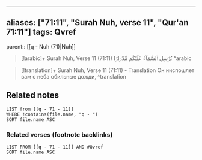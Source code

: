 
---
aliases: ["71:11", "Surah Nuh, verse 11", "Qur'an 71:11"]
tags: Qvref
---

parent:: [[q - Nuh (71)|Nuh]]

> [!arabic]+ Surah Nuh, Verse 11 (71:11)
> <span class="quran-arabic">يُرْسِلِ ٱلسَّمَآءَ عَلَيْكُم مِّدْرَارًا</span>
^arabic

> [!translation]+ Surah Nuh, Verse 11 (71:11) - Translation
> Он ниспошлет вам с неба обильные дожди,
^translation



## Related notes
```dataview
LIST from [[q - 71 - 11]]
WHERE !contains(file.name, "q - ")
SORT file.name ASC
```

### Related verses (footnote backlinks)
```dataview
LIST FROM [[q - 71 - 11]] AND #Qvref
SORT file.name ASC
```

